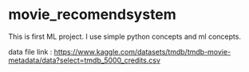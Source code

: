 # movie_recomendsystem
This is first ML project. I use simple python concepts and ml concepts.

 data file link : https://www.kaggle.com/datasets/tmdb/tmdb-movie-metadata/data?select=tmdb_5000_credits.csv
